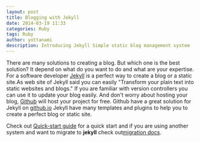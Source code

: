 ```yaml
---
layout: post
title: Blogging with Jekyll
date: 2014-03-19 11:33
categories: Ruby
tags: Ruby
author: yottanami
description: Introducing Jekyll Simple static blog management system
---
```


There are many solutions to creating a blog. But which one is the best solution?
It depend on what do you want to do and what are your expertise.
For a software developer [Jekyll](http://jekyllrb.com/) is a perfect way to create a blog or a static site.As web site of Jekyll said you can easily "Transform your plain text into static websites and blogs."
If you are familiar with version controllers you can use it to update your blog easily.
And don't worry about hosting your blog, [Github](http://www.github.com) will host your project for free. Github have a great solution for Jekyll on [github.io](http://www.github.io)
Jekyll have many templates and plugins to help you to create a perfect blog or static site.

Check out [Quick-start guide](http://jekyllrb.com/docs/quickstart/) for a quick start and if you are using another system and want to migrate to **jekyll** check out[migration docs](http://import.jekyllrb.com/).